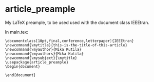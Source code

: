 article_preample
================

My LaTeX preample, to be used used with the document class IEEEtran.

In main.tex:

	\documentclass[10pt,final,conference,letterpaper]{IEEEtran}
	\newcommand{\mytitle}{this-is-the-title-of-this-article}
	\newcommand{\myauthor}{Mika Kutila}
	\newcommand{\myauthors}{Mika Kutila}
	\newcommand{\mysubject}{\mytitle}
	\usepackage{article_preample}
	\begin{document}
	
	\end{document}
